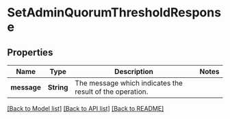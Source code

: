 # SetAdminQuorumThresholdResponse

## Properties

Name | Type | Description | Notes
------------ | ------------- | ------------- | -------------
**message** | **String** | The message which indicates the result of the operation. | 

[[Back to Model list]](../README.md#documentation-for-models) [[Back to API list]](../README.md#documentation-for-api-endpoints) [[Back to README]](../README.md)


